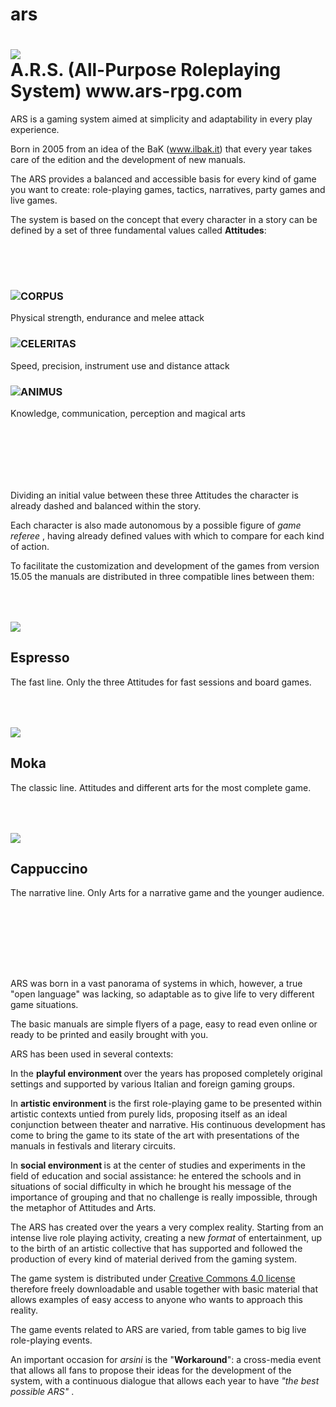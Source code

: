 # ars

<h1><img src="https://i.imgur.com/ObeGYTU.png"><br>
A.R.S. (All-Purpose Roleplaying System) www.ars-rpg.com</h1>

ARS is a gaming system aimed at simplicity and adaptability in every play experience.

Born in 2005 from an idea of the BaK (www.ilbak.it) that every year takes care of the edition and the development of new manuals.

The ARS provides a balanced and accessible basis for every kind of game you want to create: role-playing games, tactics, narratives, party games and live games.

<p>The system is based on the concept that every character in a story can be defined by a set of three fundamental values called <b>Attitudes</b>:</p>


  <div class="interblank" style="height:50px;"></div>
  <div class="pagebox">
  <h3><img src = "https://i.imgur.com/sfUTZJE.png">CORPUS</h3>
  Physical strength, endurance and melee attack</td>

  <h3><img src = "https://i.imgur.com/7hpixK6.png">CELERITAS</h3>
  Speed, precision, instrument use and distance attack</td>

  <h3><img src = "https://i.imgur.com/vkP4lCL.png">ANIMUS</h3>
  Knowledge, communication, perception and magical arts</td>
  </div>
  <div class="interblank" style="height:100px;"></div>


<p>Dividing an initial value between these three Attitudes the character is already dashed and balanced within the story.</p>
<p>Each character is also made autonomous by a possible figure of <i> game referee </i>, having already defined values ​​with which to compare for each kind of action.</p>

<p>To facilitate the customization and development of the games from version 15.05 the manuals are distributed in three compatible lines between them: </p>

<div class="interblank" style="height:50px;"></div>

<div class="pagebox">

<img src = "https://i.imgur.com/nRoOfu5.png">
<h2>Espresso</h2>
<p>The fast line. Only the three Attitudes for fast sessions and board games. </p>

<div class="interblank" style="height:50px;"></div>

<img src = "https://i.imgur.com/xY5haig.png">
<h2>Moka</h2>
<p>The classic line. Attitudes and different arts for the most complete game. </p>

<div class="interblank" style="height:50px;"></div>

<img src = "https://i.imgur.com/IvU2gl6.png">
<h2>Cappuccino</h2>
<p>The narrative line. Only Arts for a narrative game and the younger audience. </p>

</div>
<div class="interblank" style="height:100px;"></div>


<p>ARS was born in a vast panorama of systems in which, however, a true "open language" was lacking, so adaptable as to give life to very different game situations.</p>
<p>The basic manuals are simple flyers of a page, easy to read even online or ready to be printed and easily brought with you. </p>

<p>ARS has been used in several contexts:</p>

<p>In the <b> playful environment </b> over the years has proposed completely original settings and supported by various Italian and foreign gaming groups.</p>
<p> In <b> artistic environment </b> is the first role-playing game to be presented within artistic contexts untied from purely lids, proposing itself as an ideal conjunction between theater and narrative. His continuous development has come to bring the game to its state of the art with presentations of the manuals in festivals and literary circuits.</p>
<p> In <b> social environment </b> is at the center of studies and experiments in the field of education and social assistance: he entered the schools and in situations of social difficulty in which he brought his message of the importance of grouping and that no challenge is really impossible, through the metaphor of Attitudes and Arts.</p>

<p>The ARS has created over the years a very complex reality. Starting from an intense live role playing activity, creating a new <i> format </i> of entertainment, up to the birth of an artistic collective that has supported and followed the production of every kind of material derived from the gaming system.</p>

<p>The game system is distributed under <a href="http://creativecommons.org/licenses/by-nd/4.0" target="_blank"> Creative Commons 4.0 license </a> therefore freely downloadable and usable together with basic material that allows examples of easy access to anyone who wants to approach this reality.</p>

<p>The game events related to ARS are varied, from table games to big live role-playing events.</p>
<p>An important occasion for <i> arsini </i> is the "<b>Workaround</b>": a cross-media event that allows all fans to propose their ideas for the development of the system, with a continuous dialogue that allows each year to have <i> "the best possible ARS" </i>.</p>
